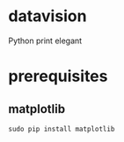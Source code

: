 # datavision

Python print elegant

# prerequisites

## matplotlib

    sudo pip install matplotlib
